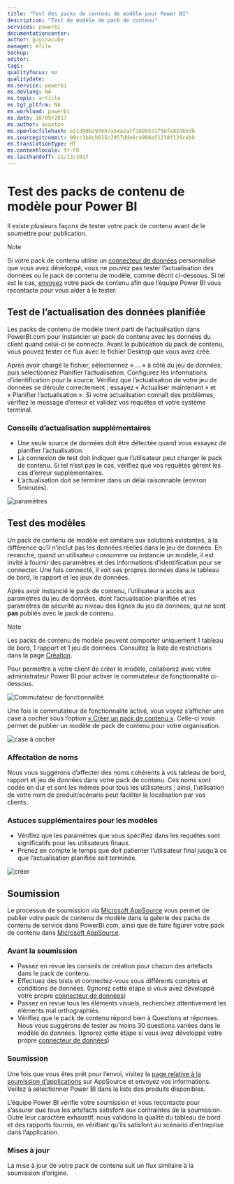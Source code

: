 ```yaml
---
title: "Test des packs de contenu de modèle pour Power BI"
description: "Test de modèle de pack de contenu"
services: powerbi
documentationcenter: 
author: guyinacube
manager: kfile
backup: 
editor: 
tags: 
qualityfocus: no
qualitydate: 
ms.service: powerbi
ms.devlang: NA
ms.topic: article
ms.tgt_pltfrm: NA
ms.workload: powerbi
ms.date: 10/09/2017
ms.author: asaxton
ms.openlocfilehash: e21d90b297687a54a2a7f1895571f56fe824b5db
ms.sourcegitcommit: 99cc3b9cb615c2957dde6ca908a51238f129cebb
ms.translationtype: HT
ms.contentlocale: fr-FR
ms.lasthandoff: 11/13/2017
---
```

# <a name="testing-template-content-packs-for-power-bi"></a>Test des packs de contenu de modèle pour Power BI
Il existe plusieurs façons de tester votre pack de contenu avant de le soumettre pour publication.  

> [!NOTE]
> Si votre pack de contenu utilise un [connecteur de données](https://aka.ms/DataConnectors) personnalisé que vous avez développé, vous ne pouvez pas tester l’actualisation des données ou le pack de contenu de modèle, comme décrit ci-dessous. Si tel est le cas, [envoyez](#submission) votre pack de contenu afin que l’équipe Power BI vous recontacte pour vous aider à le tester.
> 
> 

## <a name="testing-scheduled-data-refresh"></a>Test de l’actualisation des données planifiée
Les packs de contenu de modèle tirent parti de l’actualisation dans PowerBI.com pour instancier un pack de contenu avec les données du client quand celui-ci se connecte. Avant la publication du pack de contenu, vous pouvez tester ce flux avec le fichier Desktop que vous avez créé.

Après avoir chargé le fichier, sélectionnez « ... » à côté du jeu de données, puis sélectionnez Planifier l’actualisation. Configurez les informations d’identification pour la source. Vérifiez que l’actualisation de votre jeu de données se déroule correctement ; essayez « Actualiser maintenant » et « Planifier l’actualisation ». Si votre actualisation connaît des problèmes, vérifiez le message d’erreur et validez vos requêtes et votre système terminal.

### <a name="additional-refresh-tips"></a>Conseils d’actualisation supplémentaires
* Une seule source de données doit être détectée quand vous essayez de planifier l’actualisation.  
* La connexion de test doit indiquer que l’utilisateur peut charger le pack de contenu. Si tel n’est pas le cas, vérifiez que vos requêtes gèrent les cas d’erreur supplémentaires.  
* L’actualisation doit se terminer dans un délai raisonnable (environ 5minutes).  

![paramètres](media/template-content-pack-testing/scheduledrefresh.png)

<a name="templates"></a>

## <a name="testing-templates"></a>Test des modèles
Un pack de contenu de modèle est similaire aux solutions existantes, à la différence qu’il n’inclut pas les données réelles dans le jeu de données. En revanche, quand un utilisateur consomme ou instancie un modèle, il est invité à fournir des paramètres et des informations d’identification pour se connecter. Une fois connecté, il voit ses propres données dans le tableau de bord, le rapport et les jeux de données. 

Après avoir instancié le pack de contenu, l’utilisateur a accès aux paramètres du jeu de données, dont l’actualisation planifiée et les paramètres de sécurité au niveau des lignes du jeu de données, qui ne sont **pas** publiés avec le pack de contenu.  

> [!NOTE]
> Les packs de contenu de modèle peuvent comporter uniquement 1 tableau de bord, 1 rapport et 1 jeu de données. Consultez la liste de restrictions dans la page [Création](template-content-pack-authoring.md#restrictions). 
> 
> 

Pour permettre à votre client de créer le modèle, collaborez avec votre administrateur Power BI pour activer le commutateur de fonctionnalité ci-dessous. 

![Commutateur de fonctionnalité](media/template-content-pack-testing/featureswitch.png)

Une fois le commutateur de fonctionnalité activé, vous voyez s’afficher une case à cocher sous l’option [« Créer un pack de contenu »](https://app.powerbi.com/groups/me/publish-content/). Celle-ci vous permet de publier un modèle de pack de contenu pour votre organisation. 

![case à cocher](media/template-content-pack-testing/checkbox.png)

### <a name="naming"></a>Affectation de noms
Nous vous suggérons d’affecter des noms cohérents à vos tableau de bord, rapport et jeu de données dans votre pack de contenu. Ces noms sont codés en dur et sont les mêmes pour tous les utilisateurs ; ainsi, l’utilisation de votre nom de produit/scénario peut faciliter la localisation par vos clients.

### <a name="additional-template-tips"></a>Astuces supplémentaires pour les modèles
* Vérifiez que les paramètres que vous spécifiez dans les requêtes sont significatifs pour les utilisateurs finaux.
* Prenez en compte le temps que doit patienter l’utilisateur final jusqu’à ce que l’actualisation planifiée soit terminée.

![créer](media/template-content-pack-testing/createtemplate.png)

<a name="submission"></a>

## <a name="submission"></a>Soumission
Le processus de soumission via [Microsoft AppSource](https://appsource.microsoft.com/en-us/partners/list-an-app) vous permet de publier votre pack de contenu de modèle dans la galerie des packs de contenu de service dans PowerBI.com, ainsi que de faire figurer votre pack de contenu dans [Microsoft AppSource](http://appsource.microsoft.com).

### <a name="before-submission"></a>Avant la soumission
* Passez en revue les conseils de création pour chacun des artefacts dans le pack de contenu.
* Effectuez des tests et connectez-vous sous différents comptes et conditions de données. (Ignorez cette étape si vous avez développé votre propre [connecteur de données](https://aka.ms/DataConnectors))
* Passez en revue tous les éléments visuels, recherchez attentivement les éléments mal orthographiés.
* Vérifiez que le pack de contenu répond bien à Questions et réponses. Nous vous suggérons de tester au moins 30 questions variées dans le modèle de données. (Ignorez cette étape si vous avez développé votre propre [connecteur de données](https://aka.ms/DataConnectors))

### <a name="submission"></a>Soumission
Une fois que vous êtes prêt pour l’envoi, visitez la [page relative à la soumission d’applications](https://appsource.microsoft.com/en-us/partners/list-an-app) sur AppSource et envoyez vos informations. Veillez à sélectionner Power BI dans la liste des produits disponibles.

L’équipe Power BI vérifie votre soumission et vous recontacte pour s’assurer que tous les artefacts satisfont aux contraintes de la soumission. Outre leur caractère exhaustif, nous validons la qualité du tableau de bord et des rapports fournis, en vérifiant qu’ils satisfont au scénario d’entreprise dans l’application.

### <a name="updates"></a>Mises à jour
La mise à jour de votre pack de contenu suit un flux similaire à la soumission d’origine. 

